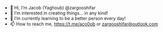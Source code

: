 - 👋 Hi, I’m Jacob (Yaghoub) @zargooshifar
- 👀 I’m interested in creating things... in any kind!
- 🌱 I’m currently learning to be a better person every day!
- 📫 How to reach me, https://t.me/aco0ob or zargooshifar@outlook.com 

<!---
zargooshifar/zargooshifar is a ✨ special ✨ repository because its `README.md` (this file) appears on your GitHub profile.
You can click the Preview link to take a look at your changes.
--->
